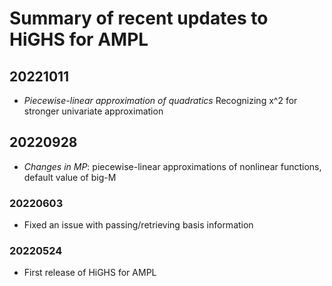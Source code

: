 Summary of recent updates to HiGHS for AMPL
===========================================

## 20221011
- *Piecewise-linear approximation of quadratics*
    Recognizing x^2 for stronger univariate approximation


## 20220928
- *Changes in MP*: piecewise-linear approximations of nonlinear functions,
    default value of big-M


### 20220603
- Fixed an issue with passing/retrieving basis information


### 20220524
- First release of HiGHS for AMPL
